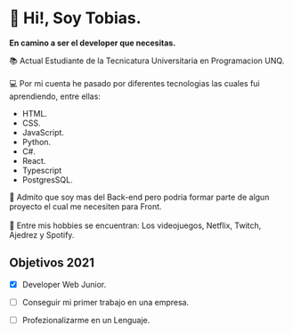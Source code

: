 # 👋 Hi!, Soy Tobias.

**En camino a ser el developer que necesitas.** <br>

 📚 Actual Estudiante de la Tecnicatura Universitaria en Programacion UNQ.<br><br>
 💻 Por mi cuenta he pasado por diferentes tecnologias las cuales fui aprendiendo, entre ellas:
  - HTML.
  - CSS.
  - JavaScript.
  - Python.
  - C#.
  - React.
  - Typescript
  - PostgresSQL.
  
💛 Admito que soy mas del Back-end pero podria formar parte de algun proyecto el cual me necesiten para Front.<br><br>
🤵 Entre mis hobbies se encuentran: Los videojuegos, Netflix, Twitch,  Ajedrez y Spotify. 
 
 ## Objetivos 2021
- [x] Developer Web Junior.
- [ ] Conseguir mi primer trabajo en una empresa.
- [ ] Profezionalizarme en un Lenguaje. 

  

